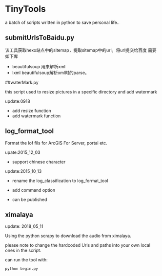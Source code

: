 # TinyTools
a batch of scripts written in python to save personal life..


## submitUrlsToBaidu.py
该工具获取hexo站点中的sitemap，提取sitemap中的url。将url提交给百度
需要如下库
+ beautifulsoup 用来解析xml
+ lxml beautifulsoup解析xml时的parse。

##waterMark.py

this script used to resize pictures in a specific directory and add watermark

update:0918

+ add resize function
+ add watermark function

## log_format_tool
Format the lof fils for ArcGIS For Server, portal etc.

upate:2015_12_03
+ support chinese character

update:2015_10_13

+ rename the log_classification to log_format_tool

+ add command option

+ can be published


## ximalaya

update: 2018_05_11

Using the python scrapy to download the audio from ximalaya.

please note to change the hardcoded Urls and paths into your own local ones in the script. 

can run the tool with:

``` python
python begin.py

```